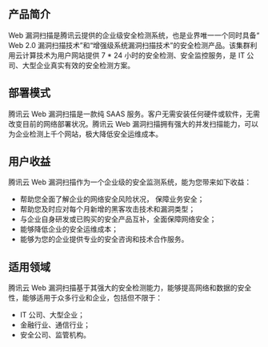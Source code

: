 ## 产品简介
Web 漏洞扫描是腾讯云提供的企业级安全检测系统，也是业界唯一一个同时具备“ Web 2.0 漏洞扫描技术”和“增强级系统漏洞扫描技术”的安全检测产品。该集群利用云计算技术为用户网站提供 7 \* 24 小时的安全检测、安全监控服务，是 IT 公司、大型企业真实有效的安全检测方案。

## 部署模式
腾讯云 Web 漏洞扫描是一款纯 SAAS 服务。客户无需安装任何硬件或软件，无需改变目前的网络部署状况。腾讯云 Web 漏洞扫描拥有强大的并发扫描能力，可以为企业检测上千个网站，极大降低安全运维成本。

## 用户收益
腾讯云 Web 漏洞扫描作为一个企业级的安全监测系统，能为您带来如下收益：
- 帮助您全面了解企业的网络安全风险状况， 保障业务安全；
- 帮助您及时应对每个月新增的黑客攻击技术和漏洞类型；
- 与企业自身研发或已购买的安全产品互补，全面保障网络安全；
- 能够降低企业的安全运维成本；
- 能够为您的企业提供专业的安全咨询和技术合作服务。

## 适用领域
腾讯云 Web 漏洞扫描基于其强大的安全检测能力，能够提高网络和数据的安全性，能够适用于众多行业和企业，包括但不限于：
- IT 公司、大型企业；
- 金融行业、通信行业；
- 安全公司、监管机构。
